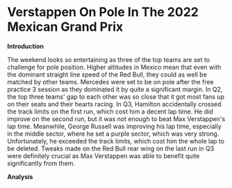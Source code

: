 # Verstappen On Pole In The 2022 Mexican Grand Prix 

**Introduction**

The weekend looks so entertaining as three of the top teams are set to challenge for pole position. Higher altitudes in Mexico mean that even with the dominant straight line speed of the Red Bull, they could as well be matched by other teams. Mercedes were set to be on pole after the free practice 3 session as they dominated it by quite a significant margin. In Q2, the top three teams' gap to each other was so close that it got most fans up on their seats and their hearts racing. In Q3, Hamilton accidentally crossed the track limits on the first run, which cost him a decent lap time. He did improve on the second run, but it was not enough to beat Max Verstappen's lap time. Meanwhile, George Russell was improving his lap time, especially in the middle sector, where he set a purple sector, which was very strong. Unfortunately, he exceeded the track limits, which cost him the whole lap to be deleted. Tweaks made on the Red Bull rear wing on the last run in Q3 were definitely crucial as Max Verstappen was able to benefit quite significantly from them.

**Analysis**

